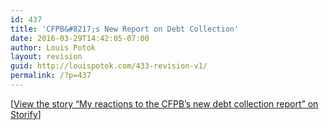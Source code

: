 ```yaml
---
id: 437
title: 'CFPB&#8217;s New Report on Debt Collection'
date: 2016-03-29T14:42:05-07:00
author: Louis Potok
layout: revision
guid: http://louispotok.com/433-revision-v1/
permalink: /?p=437
---
```

<div class="storify">
  <noscript>
    [<a href="//storify.com/louispotok/my-reactions" target="_blank">View the story &#8220;My reactions to the CFPB&#8217;s new debt collection report&#8221; on Storify</a>]
  </noscript>
</div>